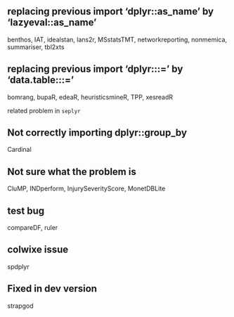 
## replacing previous import ‘dplyr::as_name’ by ‘lazyeval::as_name’

benthos, IAT, idealstan, lans2r, MSstatsTMT, networkreporting, nonmemica, summariser, tbl2xts

## replacing previous import ‘dplyr:::=’ by ‘data.table:::=’

bomrang, bupaR, edeaR, heuristicsmineR, TPP, xesreadR

related problem in `seplyr`


## Not correctly importing dplyr::group_by

Cardinal

## Not sure what the problem is

CluMP, INDperform, InjurySeverityScore, MonetDBLite

## test bug

compareDF, ruler

## colwixe issue

spdplyr

## Fixed in dev version

strapgod
